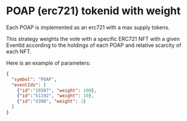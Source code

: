 # POAP (erc721) tokenid with weight

Each POAP is implemented as an erc721 with a max supply tokens.

This strategy weights the vote with a specific ERC721 NFT with a given EventId according to the holdings of each POAP and relative scarcity of each NFT.

Here is an example of parameters:

```json
{
  "symbol": "POAP",
  "eventIds": [
    {"id":"19387", "weight": 100}, 
    {"id":"51192", "weight": 10}, 
    {"id":"4398", "weight": 1}
  ]
}
```
